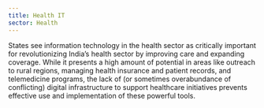 ```yaml
---
title: Health IT
sector: Health
---
```


States see information technology in the health sector as critically important for revolutionizing India’s health sector by improving care and expanding coverage. While it presents a high amount of potential in areas like outreach to rural regions, managing health insurance and patient records, and telemedicine programs, the lack of (or sometimes overabundance of conflicting) digital infrastructure to support healthcare initiatives prevents effective use and implementation of these powerful tools. 
